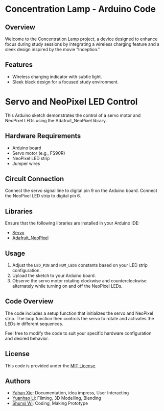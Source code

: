 # Concentration Lamp - Arduino Code

## Overview

Welcome to the Concentration Lamp project, a device designed to enhance focus during study sessions by integrating a wireless charging feature and a sleek design inspired by the movie "Inception."

## Features

- Wireless charging indicator with subtle light.
- Sleek black design for a focused study environment.

# Servo and NeoPixel LED Control

This Arduino sketch demonstrates the control of a servo motor and NeoPixel LEDs using the Adafruit_NeoPixel library.

## Hardware Requirements

- Arduino board
- Servo motor (e.g., FS90R)
- NeoPixel LED strip
- Jumper wires

## Circuit Connection

Connect the servo signal line to digital pin 9 on the Arduino board. Connect the NeoPixel LED strip to digital pin 6.

## Libraries

Ensure that the following libraries are installed in your Arduino IDE:

- [Servo](https://www.arduino.cc/en/reference/servo)
- [Adafruit_NeoPixel](https://github.com/adafruit/Adafruit_NeoPixel)

## Usage

1. Adjust the `LED_PIN` and `NUM_LEDS` constants based on your LED strip configuration.
2. Upload the sketch to your Arduino board.
3. Observe the servo motor rotating clockwise and counterclockwise alternately while turning on and off the NeoPixel LEDs.

## Code Overview

The code includes a setup function that initializes the servo and NeoPixel strip. The loop function then controls the servo to rotate and activates the LEDs in different sequences.

Feel free to modify the code to suit your specific hardware configuration and desired behavior.

## License

This code is provided under the [MIT License](LICENSE).
## Authors

- [Yahan Xie](link-to-profile): Documentation, idea impress, User Interacting 
- [Yuanhao Li](link-to-profile): Filming, 3D Modelling, Blending
- [Shunxi Wi](link-to-profile): Coding, Making Prototype

